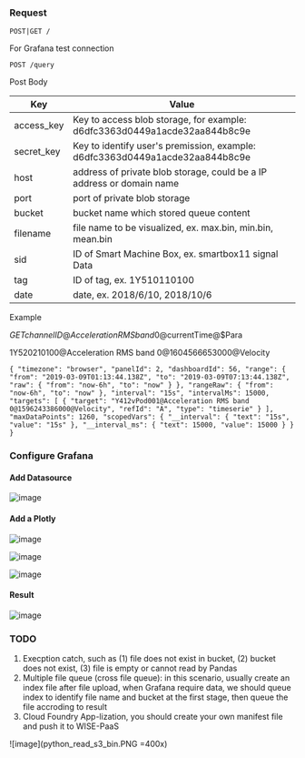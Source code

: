 

### Request

`POST|GET /`

For Grafana test connection

`POST /query`

Post Body

|Key       | Value                                                                       |
|----------|-----------------------------------------------------------------------------|
|access_key| Key to access blob storage, for example: d6dfc3363d0449a1acde32aa844b8c9e   |
|secret_key| Key to identify user's premission, example: d6dfc3363d0449a1acde32aa844b8c9e|
|host      | address of private blob storage, could be a IP address or domain name       |
|port      | port of private blob storage                                                |
|bucket    | bucket name which stored queue content                                      |
|filename  | file name to be visualized, ex. max.bin, min.bin, mean.bin                  |
|sid       | ID of Smart Machine Box, ex. smartbox11 signal Data                         |
|tag       | ID of tag, ex. 1Y510110100                                                  |
|date      | date, ex. 2018/6/10, 2018/10/6                                              |

Example

$GETchannelID@Acceleration RMS band 0@$currentTime@$Para

1Y520210100@Acceleration RMS band 0@1604566653000@Velocity

`{
    "timezone": "browser",
    "panelId": 2,
    "dashboardId": 56,
    "range": {
        "from": "2019-03-09T01:13:44.138Z",
        "to": "2019-03-09T07:13:44.138Z",
        "raw": {
            "from": "now-6h",
            "to": "now"
        }
    },
    "rangeRaw": {
        "from": "now-6h",
        "to": "now"
    },
    "interval": "15s",
    "intervalMs": 15000,
    "targets": [
        {
            "target": "Y412vPod001@Acceleration RMS band 0@1596243386000@Velocity",
            "refId": "A",
            "type": "timeserie"
        }
    ],
    "maxDataPoints": 1260,
    "scopedVars": {
        "__interval": {
            "text": "15s",
            "value": "15s"
        },
        "__interval_ms": {
            "text": 15000,
            "value": 15000
        }
    }
}`

### Configure Grafana

#### Add Datasource
![image](images/grafana_create_datasource.PNG)

#### Add a Plotly
![image](images/grafana_metrics.PNG)

![image](images/grafana_display_x.PNG)

![image](images/grafana_display_y.PNG)

#### Result
![image](images/grafana_outcome.PNG)

### TODO
1. Execption catch, such as (1) file does not exist in bucket, (2) bucket does not exist, (3) file is empty or cannot read by Pandas
2. Multiple file queue (cross file queue): in this scenario, usually create an index file after file upload, when Grafana require data, we should queue index to identify file name and bucket at the first stage, then queue the file accroding to result
3. Cloud Foundry App-lization, you should create your own manifest file and push it to WISE-PaaS

![image](python_read_s3_bin.PNG =400x)
